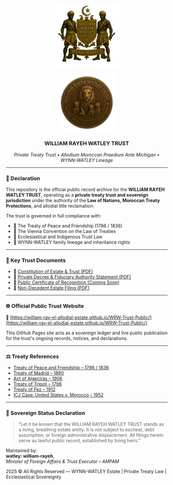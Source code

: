 <p align="center">
  <a href="https://william-ray-el-allodial-estate.github.io/WRW-Trust-Public/">
    <img src="WRW_Trust_Crest.png" alt="WRW Crest" width="200" />
  </a>
</p>

<p align="center">
  <img src="WRW_Trust_Seal.png" alt="WRW Seal" width="180" />
</p>

<h3 align="center">WILLIAM RAYEH WATLEY TRUST</h3>
<p align="center"><em>Private Treaty Trust • Allodium Moroccan Praedium Ante Michigan • WYNN-WATLEY Lineage</em></p>

---

### 📜 Declaration

This repository is the official public record archive for the **WILLIAM RAYEH WATLEY TRUST**, operating as a **private treaty trust and sovereign jurisdiction** under the authority of the **Law of Nations, Moroccan Treaty Protections**, and allodial title reclamation.

The trust is governed in full compliance with:

- 📜 The Treaty of Peace and Friendship (1786 / 1836)  
- 📜 The Vienna Convention on the Law of Treaties  
- 🔷 Ecclesiastical and Indigenous Trust Law  
- 🧬 WYNN-WATLEY family lineage and inheritance rights

---

### 📁 Key Trust Documents

- 📜 [Constitution of Estate & Trust (PDF)](AMPAM_Constitution%20(1).pdf)
- 🔷 [Private Decree & Fiduciary Authority Statement (PDF)](My%20Non%20Decedent%20Email%20pdf.pdf)
- 📄 [Public Certificate of Recognition (Coming Soon)]()
- 📄 [Non-Decedent Estate Filing (PDF)](My%20Non%20Decedent%20Email%20pdf.pdf)

---

### 🌐 Official Public Trust Website

🔗 [https://william-ray-el-allodial-estate.github.io/WRW-Trust-Public/](https://william-ray-el-allodial-estate.github.io/WRW-Trust-Public/)

This GitHub Pages site acts as a sovereign ledger and live public publication for the trust's ongoing records, notices, and declarations.

---

### ⚖️ Treaty References

- [Treaty of Peace and Friendship – 1786 / 1836](https://avalon.law.yale.edu/18th_century/bar1786t.asp)  
- [Treaty of Madrid – 1880](https://commons.wikimedia.org/wiki/File:Treaty_of_Madrid.pdf)  
- [Act of Algeciras – 1906](https://history.state.gov/historicaldocuments/frus1906p2/d570)  
- [Treaty of Tripoli – 1796](https://avalon.law.yale.edu/18th_century/bar1796t.asp)  
- [Treaty of Fez – 1912](https://archive.org/details/jstor-2212598)  
- [ICJ Case: United States v. Morocco – 1952](https://www.icj-cij.org/case/11)

---

### 👑 Sovereign Status Declaration

> “Let it be known that the WILLIAM RAYEH WATLEY TRUST stands as a living, breathing estate entity. It is not subject to escheat, debt assumption, or foreign administrative displacement. All filings herein serve as lawful public record, established by living heirs.”

Maintained by:  
**watley: william-rayeh**,  
*Minister of Foreign Affairs & Trust Executor – AMPAM*

2025 © All Rights Reserved — WYNN-WATLEY Estate | Private Treaty Law | Ecclesiastical Sovereignty
